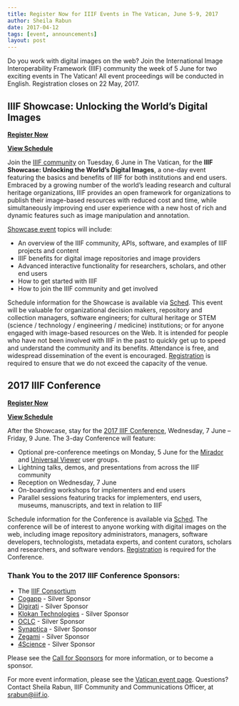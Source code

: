 ```yaml
---
title: Register Now for IIIF Events in The Vatican, June 5-9, 2017
author: Sheila Rabun
date: 2017-04-12
tags: [event, announcements]
layout: post
---
```


Do you work with digital images on the web? Join the International Image Interoperability Framework (IIIF) community the week of 5 June for two exciting events in The Vatican! All event proceedings will be conducted in English. Registration closes on 22 May, 2017.

## IIIF Showcase: Unlocking the World’s Digital Images
**[Register Now][showcase-reg]**

**[View Schedule][showcase-sched]**

Join the [IIIF community][community] on Tuesday, 6 June in The Vatican, for the **IIIF Showcase: Unlocking the World’s Digital Images**, a one-day event featuring the basics and benefits of IIIF for both institutions and end users. Embraced by a growing number of the world’s leading research and cultural heritage organizations, IIIF provides an open framework for organizations to publish their image-based resources with reduced cost and time, while simultaneously improving end user experience with a new host of rich and dynamic features such as image manipulation and annotation.

[Showcase event][showcase-reg] topics will include:

* An overview of the IIIF community, APIs, software, and examples of IIIF projects and content
* IIIF benefits for digital image repositories and image providers
* Advanced interactive functionality for researchers, scholars, and other end users
* How to get started with IIIF
* How to join the IIIF community and get involved

Schedule information for the Showcase is available via [Sched][showcase-sched]. This event will be valuable for organizational decision makers, repository and collection managers, software engineers; for cultural heritage or STEM (science / technology / engineering / medicine) institutions; or for anyone engaged with image-based resources on the Web. It is intended for people who have not been involved with IIIF in the past to quickly get up to speed and understand the community and its benefits. Attendance is free, and widespread dissemination of the event is encouraged. [Registration][showcase-reg] is required to ensure that we do not exceed the capacity of the venue.

## 2017 IIIF Conference
**[Register Now][conference-reg]**

**[View Schedule][conf-sched]**

After the Showcase, stay for the [2017 IIIF Conference][conference-reg], Wednesday, 7 June – Friday, 9 June. The 3-day Conference will feature:

* Optional pre-conference meetings on Monday, 5 June for the [Mirador][mirador] and [Universal Viewer][uv] user groups.
* Lightning talks, demos, and presentations from across the IIIF community
* Reception on Wednesday, 7 June
* On-boarding workshops for implementers and end users
* Parallel sessions featuring tracks for implementers, end users, museums, manuscripts, and text in relation to IIIF

Schedule information for the Conference is available via [Sched][conf-sched]. The conference will be of interest to anyone working with digital images on the web, including image repository administrators, managers, software developers, technologists, metadata experts, and content curators, scholars and researchers, and software vendors. [Registration][conference-reg] is required for the Conference.

### Thank You to the 2017 IIIF Conference Sponsors:

* The [IIIF Consortium][iiif-c]
* [Cogapp][cogapp] - Silver Sponsor
* [Digirati][digirati] - Silver Sponsor
* [Klokan Technologies][klokan] - Silver Sponsor
* [OCLC][oclc] - Silver Sponsor
* [Synaptica][synaptica] - Silver Sponsor
* [Zegami][zegami] - Silver Sponsor
* [4Science][4science] - Silver Sponsor

Please see the [Call for Sponsors][vatican-sponsors] for more information, or to become a sponsor.

For more event information, please see the [Vatican event page][vatican]. Questions? Contact Sheila Rabun, IIIF Community and Communications Officer, at srabun@iiif.io.  

[apps-demos]: /apps-demos/
[showcase-reg]: https://iiif-showcase-vatican2017.eventbrite.com
[community]: /community/
[showcase-sched]: https://2017iiifconferencethevatican.sched.com/tag/Showcase
[conference-reg]: https://iiif-conference-vatican2017.eventbrite.com
[mirador]: http://projectmirador.org
[uv]: http://digirati.com/technology/our-solutions/universal-viewer/
[conf-sched]: https://2017iiifconferencethevatican.sched.com/tag/Conference
[vatican]: /event/2017/vatican/
[cogapp]: http://www.cogapp.com/iiif
[oclc]: http://www.oclc.org/en/contentdm.html
[iiif-c]: /community/consortium
[digirati]: https://digirati.com/
[klokan]: https://www.klokantech.com/
[synaptica]: http://www.synaptica.com/
[zegami]: https://zegami.com/
[vatican-sponsors]: /event/2017/vatican-sponsors
[4science]: http://www.4science.it/en/iiif-image-viewer/
